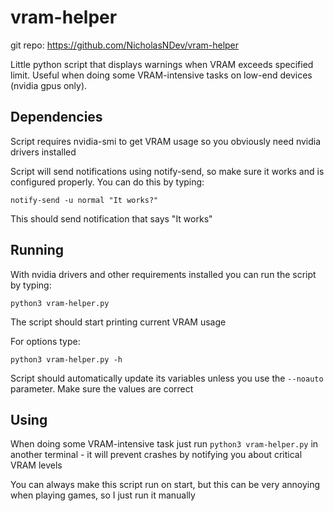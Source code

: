 # vram-helper
git repo: https://github.com/NicholasNDev/vram-helper

Little python script that displays warnings when VRAM exceeds specified limit. Useful when doing some VRAM-intensive tasks on low-end devices (nvidia gpus only).

## Dependencies
  Script requires nvidia-smi to get VRAM usage so you obviously need nvidia drivers installed

<!--
  For python requirements you can run:

  ```
  pip install -r requirements.txt
  ```
-->

  Script will send notifications using notify-send, so make sure it works and is configured properly. You can do this by typing:

  ```
  notify-send -u normal "It works?"
  ```

  This should send notification that says "It works"

## Running
  With nvidia drivers and other requirements installed you can run the script by typing:

  ```
  python3 vram-helper.py
  ```

  The script should start printing current VRAM usage

  For options type:

  ```
  python3 vram-helper.py -h
  ```
Script should automatically update its variables unless you use the `--noauto` parameter. Make sure the values are correct

## Using
  When doing some VRAM-intensive task just run `python3 vram-helper.py` in another terminal - it will prevent crashes by notifying you about critical VRAM levels

  You can always make this script run on start, but this can be very annoying when playing games, so I just run it manually
